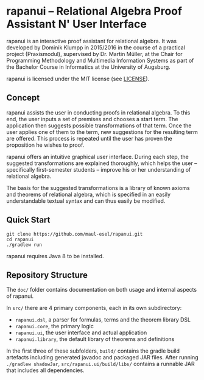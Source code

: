 # rapanui – Relational Algebra Proof Assistant N' User Interface

rapanui is an interactive proof assistant for relational algebra. It was developed by Dominik Klumpp in 2015/2016 in the course of a practical project (Praxismodul), supervised by Dr. Martin Müller, at the Chair for Programming Methodology and Multimedia Information Systems as part of the Bachelor Course in Informatics at the University of Augsburg.

rapanui is licensed under the MIT license (see [LICENSE](https://github.com/maul-esel/rapanui/blob/master/LICENSE)).

## Concept
rapanui assists the user in conducting proofs in relational algebra. To this end, the user inputs a set of premises and chooses a start term. The application then suggests possible transformations of that term. Once the user applies one of them to the term, new suggestions for the resulting term are offered. This process is repeated until the user has proven the proposition he wishes to proof.

rapanui offers an intuitive graphical user interface. During each step, the suggested transformations are explained thoroughly, which helps the user – specifically first-semester students – improve his or her understanding of relational algebra.

The basis for the suggested transformations is a library of known axioms and theorems of relational algebra, which is specified in an easily understandable textual syntax and can thus easily be modified.

## Quick Start

```
git clone https://github.com/maul-esel/rapanui.git
cd rapanui
./gradlew run
```

rapanui requires Java 8 to be installed.

## Repository Structure

The `doc/` folder contains documentation on both usage and internal aspects of rapanui.

In `src/` there are 4 primary components, each in its own subdirectory:
* `rapanui.dsl`, a parser for formulas, terms and the theorem library DSL
* `rapanui.core`, the primary logic
* `rapanui.ui`, the user interface and actual application
* `rapanui.library`, the default library of theorems and definitions

In the first three of these subfolders, `build/` contains the gradle build artefacts including generated javadoc and packaged JAR files. After running `./gradlew shadowJar`, `src/rapanui.ui/build/libs/` contains a runnable JAR that includes all dependencies.

